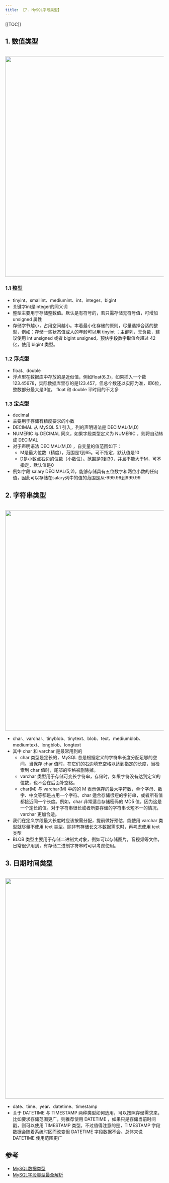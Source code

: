 ```yaml
---
title: 【7. MySQL字段类型】
---
```



[[TOC]]


## 1. 数值类型
<br/><img src="http://funky_hs.gitee.io/imgcloud/funkyblog/database/mysql/7/1.png" width="700"/>

### 1.1 整型
- tinyint、smallint、mediumint、int、integer、bigint
- 关键字int是integer的同义词
- 整型主要用于存储整数值。默认是有符号的，若只需存储无符号值，可增加 unsigned 属性
- 存储字节越小，占用空间越小。本着最小化存储的原则，尽量选择合适的整型，例如：存储一些状态值或人的年龄可以用 tinyint ；主键列，无负数，建议使用 int unsigned 或者 bigint unsigned，预估字段数字取值会超过 42 亿，使用 bigint 类型。


### 1.2 浮点型
- float、double
- 浮点型在数据库中存放的是近似值，例如float(6,3)，如果插入一个数123.45678，实际数据库里存的是123.457，但总个数还以实际为准，即6位，整数部分最大是3位。 float 和 double 平时用的不太多


### 1.3 定点型
- decimal
- 主要用于存储有精度要求的小数
- DECIMAL 从 MySQL 5.1 引入，列的声明语法是 DECIMAL(M,D) 
- NUMERIC 与 DECIMAL 同义，如果字段类型定义为 NUMERIC ，则将自动转成 DECIMAL
- 对于声明语法 DECIMAL(M,D) ，自变量的值范围如下：
    - M是最大位数（精度），范围是1到65。可不指定，默认值是10
    - D是小数点右边的位数（小数位）。范围是0到30，并且不能大于M，可不指定，默认值是0
- 例如字段 salary DECIMAL(5,2)，能够存储具有五位数字和两位小数的任何值，因此可以存储在salary列中的值的范围是从-999.99到999.99


## 2. 字符串类型
<br/><img src="http://funky_hs.gitee.io/imgcloud/funkyblog/database/mysql/7/3.png" width="700"/>
- char、varchar、tinyblob、tinytext、blob、text、mediumblob、mediumtext、longblob、longtext
- 其中 char 和 varchar 是最常用到的
    - char 类型是定长的，MySQL 总是根据定义的字符串长度分配足够的空间。当保存 char 值时，在它们的右边填充空格以达到指定的长度，当检索到 char 值时，尾部的空格被删除掉。
    - varchar 类型用于存储可变长字符串，存储时，如果字符没有达到定义的位数，也不会在后面补空格。
    - char(M) 与 varchar(M) 中的的 M 表示保存的最大字符数，单个字母、数字、中文等都是占用一个字符。char 适合存储很短的字符串，或者所有值都接近同一个长度。例如，char 非常适合存储密码的 MD5 值，因为这是一个定长的值。对于字符串很长或者所要存储的字符串长短不一的情况，varchar 更加合适。
- 我们在定义字段最大长度时应该按需分配，提前做好预估，能使用 varchar 类型就尽量不使用 text 类型。除非有存储长文本数据需求时，再考虑使用 text 类型
- BLOB 类型主要用于存储二进制大对象，例如可以存储图片，音视频等文件。日常很少用到，有存储二进制字符串时可以考虑使用。


## 3. 日期时间类型
<br/><img src="http://funky_hs.gitee.io/imgcloud/funkyblog/database/mysql/7/2.png" width="700"/>
- date、time、year、datetime、timestamp
- 关于 DATETIME 与 TIMESTAMP 两种类型如何选用，可以按照存储需求来，比如要求存储范围更广，则推荐使用 DATETIME ，如果只是存储当前时间戳，则可以使用 TIMESTAMP 类型。不过值得注意的是，TIMESTAMP 字段数据会随着系统时区而改变但 DATETIME 字段数据不会。总体来说 DATETIME 使用范围更广

## 参考
- [MySQL数据类型](https://www.runoob.com/mysql/mysql-data-types.html)
- [MySQL字段类型最全解析](https://segmentfault.com/a/1190000039139882)